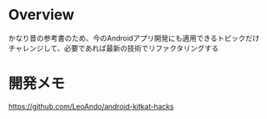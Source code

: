 # Overview
かなり昔の参考書のため、今のAndroidアプリ開発にも適用できるトピックだけチャレンジして、必要であれば最新の技術でリファクタリングする<br>

# 開発メモ
https://github.com/LeoAndo/android-kitkat-hacks<br>
